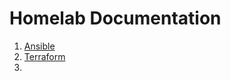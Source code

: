 # Homelab Documentation 


1. [Ansible](/docs/automation/ansible.md)
2. [Terraform](/docs/automation/terraform.md)
3. 


